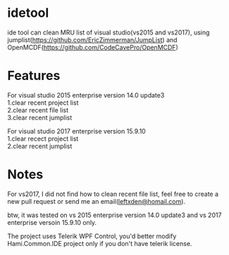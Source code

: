# idetool  
ide tool can clean MRU list of visual studio(vs2015 and vs2017), using jumplist(https://github.com/EricZimmerman/JumpList) and OpenMCDF(https://github.com/CodeCavePro/OpenMCDF)

# Features
For visual studio 2015 enterprise version 14.0 update3  
1.clear recent project list  
2.clear recent file list  
3.clear recent jumplist  
  
For visual studio 2017 enterprise version 15.9.10  
1.clear recect project list  
2.clear recent jumplist  

# Notes
For vs2017, I did not find how to clean recent file list, feel free to create a new pull request or send me an email(leftxden@homail.com).  
  
btw, it was tested on vs 2015 enterprise version 14.0 update3 and vs 2017 enterprise versoin 15.9.10 only.  

The project uses Telerik WPF Control, you'd better modify Hami.Common.IDE project only if you don't have telerik license. 
